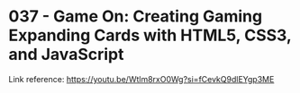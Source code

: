 # 037 - Game On: Creating Gaming Expanding Cards with HTML5, CSS3, and JavaScript

Link reference: https://youtu.be/Wtlm8rxO0Wg?si=fCevkQ9dlEYgp3ME
